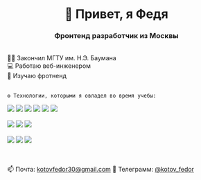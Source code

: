 <h1 align="center">👋 Привет, я Федя</h1> 
<h3 align="center">Фронтенд разработчик из Москвы</h3>
<br/>
👨‍🎓 Закончил МГТУ им. Н.Э. Баумана
<br/>
💻 Работаю веб-инженером
<br/> 
📖 Изучаю фротненд

<br/>
<br/>
 
    ⚙️ Технологии, которыми я овладел во время учебы:
 
  
  <div>
    <img src="https://img.shields.io/badge/HTML-F16529?style=for-the-badge&logo=html5&logoColor=white" />
    <img src="https://img.shields.io/badge/CSS-1572B6?style=for-the-badge&logo=css3&logoColor=white" />
    <img src="https://img.shields.io/badge/Sass-c06191?style=for-the-badge&logo=sass&logoColor=white" />   
    <img src="https://img.shields.io/badge/Css%20Modules-white?style=for-the-badge&logo=cssmodules&logoColor=black" />  
    <img src="https://img.shields.io/badge/JavaScript-F7DF1E?style=for-the-badge&logo=javascript&logoColor=black" />
    <img src="https://img.shields.io/badge/React-20232A?style=for-the-badge&logo=react&logoColor=61DAFB" />
    <br/>
    <br/>
    <img src="https://img.shields.io/badge/Node.js-43853D?style=for-the-badge&logo=node.js&logoColor=white" />
    <img src="https://img.shields.io/badge/Express.js-gray?style=for-the-badge&logo=express&logoColor=88bc3c" />
    <img src="https://img.shields.io/badge/MongoDB-001e2b?style=for-the-badge&logo=mongodb&logoColor=88bc3c" />
    <br/>
    <br/>
    <img src="https://img.shields.io/badge/ESlint-462fb9?style=for-the-badge&logo=eslint&logoColor=white" /> 
    <img src="https://img.shields.io/badge/Gulp-dc4a4d?style=for-the-badge&logo=gulp&logoColor=white" />
    <img src="https://img.shields.io/badge/Webpack-1a72b6?style=for-the-badge&logo=webpack&logoColor=white" />   
  </div>
    <br/>
    <br/>

📫 Почта: kotovfedor30@gmail.com
📱 Телеграмм: <a href="https://t.me/kotov_fedor">@kotov_fedor</a>

